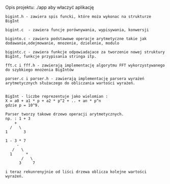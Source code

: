Opis projektu:
    ./app aby właczyć aplikację

    bigint.h - zawiera spis funcki, które moża wykonac na strukturze BigInt

    bigint.c  - zawiera funcje porównywania, wypisywania, konwersji

    biginto.c - zawiera podstawowe operacje arytmetyczne takie jak dodawanie,odejmowanie, mnozenie, dzielenie, modulo

    bigintc.c - zawiera funkcje odpowiadajace za tworzenie nowej struktury BigInt, funkcje przypisania stringa itp.

    fft.c i fff.h - zawierają implementację algorytmu FFT wykorzystywanego do szybkiego mnożenia BigIntów

    parser.c i parser.h - zawierają implementację parsera wyrażeń arytmetycznych służaczego do obliczania wartości wyrażeń.


    BigInt - liczbe reprezentuje jako wielomian :
    X = a0 + a1 * p + a2 * p^2 + .. + an * p^n
    gdzie p = 10^9.

    Parser tworzy takowe drzewo operacji arytmetycznych.
    np. : 1 + 3
        +
      /   \
    1       3

    1 - 3 * 7 
         -
       /   \
      1      *
           /   \
          3     7

    i teraz rekunrenyjnie od liści drzewa oblicza kolejne wartości wyrażeń.